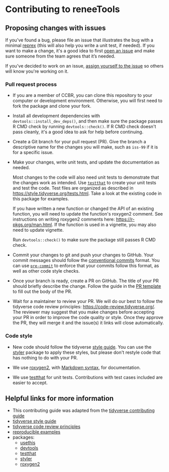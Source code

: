 # Contributing to reneeTools

## Proposing changes with issues

If you’ve found a bug, please file an issue that illustrates the bug with a minimal
[reprex](https://www.tidyverse.org/help/#reprex) (this will also help you write a unit test, if needed).
If you want to make a change, it's a good idea to first [open an issue](https://code-review.tidyverse.org/issues/)
and make sure someone from the team agrees that it’s needed.

If you've decided to work on an issue,
[assign yourself to the issue](https://docs.github.com/en/issues/tracking-your-work-with-issues/assigning-issues-and-pull-requests-to-other-github-users#assigning-an-individual-issue-or-pull-request)
so others will know you're working on it.

### Pull request process

- If you are a member of CCBR, you can clone this repository to your computer or development environment.
  Otherwise, you will first need to fork the package and clone your fork.

- Install all development dependencies with `devtools::install_dev_deps()`, and then make sure the package passes R CMD check by running `devtools::check()`.
  If R CMD check doesn't pass cleanly, it's a good idea to ask for help before continuing.

- Create a Git branch for your pull request (PR). Give the branch a descriptive name for the changes you will make, such as `iss-99` if it is for a specific issue.

- Make your changes, write unit tests, and update the documentation as needed.

  Most changes to the code will also need unit tests to demonstrate that the changes work as intended.
  Use [`testthat`](https://testthat.r-lib.org/) to create your unit tests and test the code.
  Test files are organized as described in <https://style.tidyverse.org/tests.html>.
  Take a look at the existing code in this package for examples.

  If you have written a new function or changed the API of an existing function, you will need to update the function's roxygen2 comment.
  See instructions on writing roxygen2 comments here: <https://r-pkgs.org/man.html>.
  If the function is used in a vignette, you may also need to update vignette.

  Run `devtools::check()` to make sure the package still passes R CMD check.

- Commit your changes to git and push your changes to GitHub.
  Your commit messages should follow the [conventional commits](https://www.conventionalcommits.org/en/v1.0.0/) format.
  You can use [`pre-commit`](https://ccbr.github.io/HowTos/GitHub/howto_precommit/)
  to enforce that your commits follow this format, as well as other code style checks.

- Once your branch is ready, create a PR on GitHub.
  The title of your PR should briefly describe the change.
  Follow the guide in the [PR template](/.github/CONTRIBUTING.md) to fill out the body of the PR.

- Wait for a maintainer to review your PR.
  We will do our best to follow the tidyverse code review principles: <https://code-review.tidyverse.org/>.
  The reviewer may suggest that you make changes before accepting your PR in order to improve the code quality or style.
  Once they approve the PR, they will merge it and the issue(s) it links will close automatically.

### Code style

- New code should follow the tidyverse [style guide](https://style.tidyverse.org).
  You can use the [styler](https://CRAN.R-project.org/package=styler) package to apply these styles,
  but please don't restyle code that has nothing to do with your PR.

- We use [roxygen2](https://cran.r-project.org/package=roxygen2), with [Markdown syntax](https://roxygen2.r-lib.org/articles/rd-formatting.html), for documentation.

- We use [testthat](https://cran.r-project.org/package=testthat) for unit tests.
  Contributions with test cases included are easier to accept.

## Helpful links for more information

- This contributing guide was adapted from the [tidyverse contributing guide](https://github.com/tidyverse/tidyverse/blob/main/.github/CONTRIBUTING.md)
- [tidyverse style guide](https://style.tidyverse.org)
- [tidyverse code review principles](https://code-review.tidyverse.org)
- [reproducible examples](https://www.tidyverse.org/help/#reprex)
- packages:
  - [usethis](https://usethis.r-lib.org/)
  - [devtools](https://devtools.r-lib.org/)
  - [testthat](https://testthat.r-lib.org/)
  - [styler](https://styler.r-lib.org/)
  - [roxygen2](https://roxygen2.r-lib.org)
